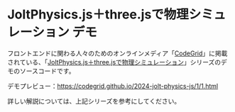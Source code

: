 # JoltPhysics.js＋three.jsで物理シミュレーション デモ

フロントエンドに関わる人々のためのオンラインメディア「[CodeGrid](https://www.codegrid.net/)」に掲載されている、「[JoltPhysics.js＋three.jsで物理シミュレーション](https://www.codegrid.net/series/2024-jolt-physics/)」シリーズのデモのソースコードです。

デモプレビュー：https://codegrid.github.io/2024-jolt-physics-js/1/1.html

詳しい解説については、上記シリーズを参考にしてください。

